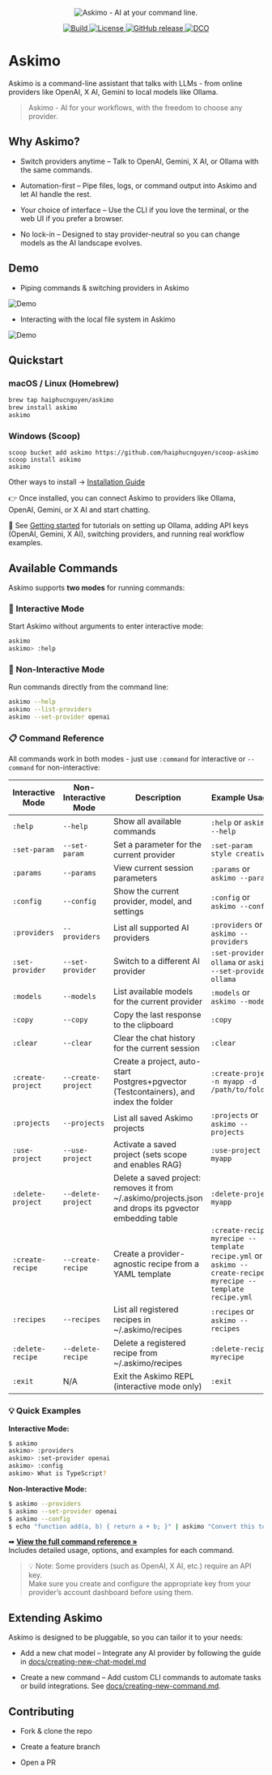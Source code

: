 <p align="center">
  <picture>
    <source media="(prefers-color-scheme: dark)" srcset="public/askimo-logo-dark.svg">
    <img alt="Askimo - AI at your command line." src="public/askimo-logo.svg">
  </picture>
</p>

<p align="center">
  <a href="https://github.com/haiphucnguyen/askimo/actions/workflows/release.yml">
    <img src="https://github.com/haiphucnguyen/askimo/actions/workflows/release.yml/badge.svg" alt="Build">
  </a>
  <a href="./LICENSE">
    <img src="https://img.shields.io/badge/License-Apache_2.0-blue.svg" alt="License">
  </a>
  <a href="https://github.com/haiphucnguyen/askimo/releases">
    <img src="https://img.shields.io/github/v/release/haiphucnguyen/askimo" alt="GitHub release">
  </a>
  <a href="./CONTRIBUTING.md#-enforcing-dco">
    <img src="https://img.shields.io/badge/DCO-Signed--off-green.svg" alt="DCO">
  </a>
</p>


# Askimo

Askimo is a command-line assistant that talks with LLMs - from online providers like OpenAI, X AI, Gemini to local models like Ollama.
> Askimo - AI for your workflows, with the freedom to choose any provider.

## Why Askimo?

* Switch providers anytime – Talk to OpenAI, Gemini, X AI, or Ollama with the same commands.

* Automation-first – Pipe files, logs, or command output into Askimo and let AI handle the rest.

* Your choice of interface – Use the CLI if you love the terminal, or the web UI if you prefer a browser.

* No lock-in – Designed to stay provider-neutral so you can change models as the AI landscape evolves.

## Demo

* Piping commands & switching providers in Askimo

![Demo](public/demo1.gif)

* Interacting with the local file system in Askimo

![Demo](public/demo2.gif)

## Quickstart

### macOS / Linux (Homebrew)

```bash
brew tap haiphucnguyen/askimo
brew install askimo
askimo
```

### Windows (Scoop)
```
scoop bucket add askimo https://github.com/haiphucnguyen/scoop-askimo
scoop install askimo
askimo
```
Other ways to install → [Installation Guide](docs/installation.md)

👉 Once installed, you can connect Askimo to providers like Ollama, OpenAI, Gemini, or X AI and start chatting.

📖 See [Getting started](docs/getting-started.md) for tutorials on setting up Ollama, adding API keys (OpenAI, Gemini, X AI), switching providers, and running real workflow examples.

## Available Commands

Askimo supports **two modes** for running commands:

### 🔄 Interactive Mode
Start Askimo without arguments to enter interactive mode:
```bash
askimo
askimo> :help
```

### 🚀 Non-Interactive Mode  
Run commands directly from the command line:
```bash
askimo --help
askimo --list-providers
askimo --set-provider openai
```

### 📋 Command Reference

All commands work in both modes - just use `:command` for interactive or `--command` for non-interactive:

| Interactive Mode    | Non-Interactive Mode     | Description                                                                                                 | Example Usage                                      |
|-------------------|--------------------------|-------------------------------------------------------------------------------------------------------------|---------------------------------------------------|
| `:help`           | `--help`                 | Show all available commands                                                                                 | `:help` or `askimo --help`                       |
| `:set-param`      | `--set-param`            | Set a parameter for the current provider                                                                    | `:set-param style creative`                       |
| `:params`         | `--params`               | View current session parameters                                                                             | `:params` or `askimo --params`                   |
| `:config`         | `--config`               | Show the current provider, model, and settings                                                              | `:config` or `askimo --config`                   |
| `:providers`      | `--providers`            | List all supported AI providers                                                                             | `:providers` or `askimo --providers`             |
| `:set-provider`   | `--set-provider`         | Switch to a different AI provider                                                                           | `:set-provider ollama` or `askimo --set-provider ollama` |
| `:models`         | `--models`               | List available models for the current provider                                                              | `:models` or `askimo --models`                   |
| `:copy`           | `--copy`                 | Copy the last response to the clipboard                                                                     | `:copy`                                           |
| `:clear`          | `--clear`                | Clear the chat history for the current session                                                              | `:clear`                                          |
| `:create-project` | `--create-project`       | Create a project, auto-start Postgres+pgvector (Testcontainers), and index the folder                      | `:create-project -n myapp -d /path/to/folder`     |
| `:projects`       | `--projects`             | List all saved Askimo projects                                                                              | `:projects` or `askimo --projects`               |
| `:use-project`    | `--use-project`          | Activate a saved project (sets scope and enables RAG)                                                       | `:use-project myapp`                             |
| `:delete-project` | `--delete-project`       | Delete a saved project: removes it from ~/.askimo/projects.json and drops its pgvector embedding table      | `:delete-project myapp`                           |
| `:create-recipe`  | `--create-recipe`        | Create a provider-agnostic recipe from a YAML template                                                      | `:create-recipe myrecipe --template recipe.yml` or `askimo --create-recipe myrecipe --template recipe.yml` |
| `:recipes`        | `--recipes`              | List all registered recipes in ~/.askimo/recipes                                                            | `:recipes` or `askimo --recipes`                 |
| `:delete-recipe`  | `--delete-recipe`        | Delete a registered recipe from ~/.askimo/recipes                                                           | `:delete-recipe myrecipe`                         |
| `:exit`           | N/A                      | Exit the Askimo REPL (interactive mode only)                                                                | `:exit`                                           |

### 💡 Quick Examples

**Interactive Mode:**
```bash
$ askimo
askimo> :providers
askimo> :set-provider openai  
askimo> :config
askimo> What is TypeScript?
```

**Non-Interactive Mode:**
```bash
$ askimo --providers
$ askimo --set-provider openai
$ askimo --config
$ echo "function add(a, b) { return a + b; }" | askimo "Convert this to TypeScript"
```

➡ **[View the full command reference »](docs/commands.md)**  
Includes detailed usage, options, and examples for each command.


> 💡 Note: Some providers (such as OpenAI, X AI, etc.) require an API key.  
> Make sure you create and configure the appropriate key from your provider’s account dashboard before using them.

## Extending Askimo

Askimo is designed to be pluggable, so you can tailor it to your needs:

* Add a new chat model – Integrate any AI provider by following the guide in [docs/creating-new-chat-model.md](docs/creating-new-chat-model.md)

* Create a new command – Add custom CLI commands to automate tasks or build integrations. See [docs/creating-new-command.md](docs/creating-new-command.md).

## Contributing

* Fork & clone the repo

* Create a feature branch

* Open a PR
